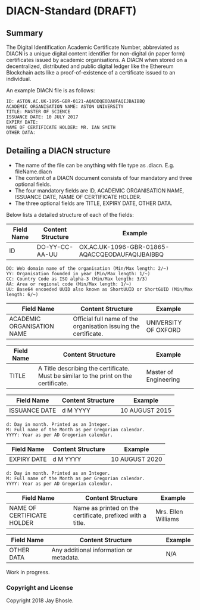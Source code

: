 # DIACN-Standard (DRAFT) 

## Summary

The Digital Identification Academic Certificate Number, abbreviated as DIACN is a unique digital content identifier for non-digital (in paper form) certificates issued by academic organisations. A DIACN when stored on a decentralized, distributed and public digital ledger like the Ethereum Blockchain acts like a proof-of-existence of a certificate issued to an individual.


An example DIACN file is as follows:

    ID: ASTON.AC.UK-1895-GBR-0121-AQADDQEODAUFAQIJBAIBBQ
    ACADEMIC ORGANISATION NAME: ASTON UNIVERSITY
    TITLE: MASTER OF SCIENCE
    ISSUANCE DATE: 10 JULY 2017
    EXPIRY DATE:
    NAME OF CERTIFICATE HOLDER: MR. IAN SMITH
    OTHER DATA:

## Detailing a DIACN structure
* The name of the file can be anything with file type as .diacn. E.g. fileName.diacn
* The content of a DIACN document consists of four mandatory and three optional fields.
* The four mandatory fields are ID, ACADEMIC ORGANISATION NAME, ISSUANCE DATE, NAME OF CERTIFICATE HOLDER.
* The three optional fields are TITLE, EXPIRY DATE, OTHER DATA.

Below lists a detailed structure of each of the fields:

Field Name  | Content Structure | Example
------------- | --------------  | -----------
ID  | DO-YY-CC-AA-UU  | OX.AC.UK-1096-GBR-01865-AQACCQEODAUFAQIJBAIBBQ
    DO: Web domain name of the organisation (Min/Max length: 2/~)
    YY: Organisation founded in year (Min/Max length: 1/~)
    CC: Country Code as ISO alpha-3 (Min/Max length: 3/3)
    AA: Area or regional code (Min/Max length: 1/~)
    UU: Base64 encoeded UUID also known as ShortUUID or ShortGUID (Min/Max length: 6/~)

Field Name  | Content Structure | Example
------------- | --------------  | -----------
ACADEMIC ORGANISATION NAME  | Official full name of the organisation issuing the certificate.   | UNIVERSITY OF OXFORD

Field Name  | Content Structure | Example
------------- | --------------  | -----------
TITLE  | A Title describing the certificate. Must be similar to the print on the certificate.  | Master of Engineering

Field Name  | Content Structure | Example
------------- | --------------  | -----------
ISSUANCE DATE  | d M YYYY  | 10 AUGUST 2015
    d: Day in month. Printed as an Integer.
    M: Full name of the Month as per Gregorian calendar.
    YYYY: Year as per AD Gregorian calendar.


Field Name  | Content Structure | Example
------------- | --------------  | -----------
EXPIRY DATE  | d M YYYY  | 10 AUGUST 2020
    d: Day in month. Printed as an Integer.
    M: Full name of the Month as per Gregorian calendar.
    YYYY: Year as per AD Gregorian calendar.

Field Name  | Content Structure | Example
------------- | --------------  | -----------
NAME OF CERTIFICATE HOLDER  | Name as printed on the certificate, prefixed with a title.| Mrs. Ellen Williams

Field Name  | Content Structure | Example
------------- | --------------  | -----------
OTHER DATA  | Any additional information or metadata.  | N/A

Work in progress.

### Copyright and License

Copyright 2018 Jay Bhosle.
